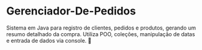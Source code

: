 # Gerenciador-De-Pedidos
Sistema em Java para registro de clientes, pedidos e produtos, gerando um resumo detalhado da compra. Utiliza POO, coleções, manipulação de datas e entrada de dados via console. 🚀
